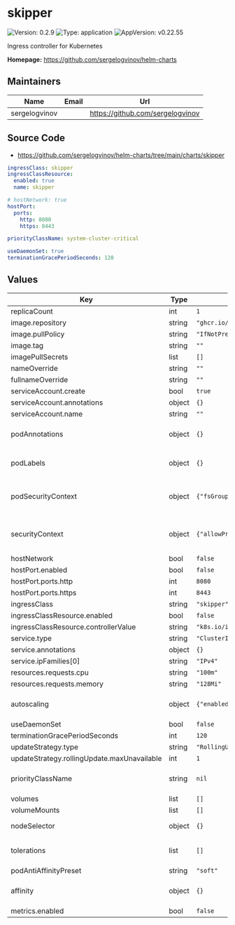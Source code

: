 # skipper

![Version: 0.2.9](https://img.shields.io/badge/Version-0.2.9-informational?style=flat-square) ![Type: application](https://img.shields.io/badge/Type-application-informational?style=flat-square) ![AppVersion: v0.22.55](https://img.shields.io/badge/AppVersion-v0.22.55-informational?style=flat-square)

Ingress controller for Kubernetes

**Homepage:** <https://github.com/sergelogvinov/helm-charts>

## Maintainers

| Name | Email | Url |
| ---- | ------ | --- |
| sergelogvinov |  | <https://github.com/sergelogvinov> |

## Source Code

* <https://github.com/sergelogvinov/helm-charts/tree/main/charts/skipper>

```yaml
ingressClass: skipper
ingressClassResource:
  enabled: true
  name: skipper

# hostNetwork: true
hostPort:
  ports:
    http: 8080
    https: 8443

priorityClassName: system-cluster-critical

useDaemonSet: true
terminationGracePeriodSeconds: 120
```

## Values

| Key | Type | Default | Description |
|-----|------|---------|-------------|
| replicaCount | int | `1` |  |
| image.repository | string | `"ghcr.io/zalando/skipper"` |  |
| image.pullPolicy | string | `"IfNotPresent"` |  |
| image.tag | string | `""` |  |
| imagePullSecrets | list | `[]` |  |
| nameOverride | string | `""` |  |
| fullnameOverride | string | `""` |  |
| serviceAccount.create | bool | `true` |  |
| serviceAccount.annotations | object | `{}` |  |
| serviceAccount.name | string | `""` |  |
| podAnnotations | object | `{}` | Annotations for pod. ref: https://kubernetes.io/docs/concepts/overview/working-with-objects/annotations/ |
| podLabels | object | `{}` | Extra labels for pod. ref: https://kubernetes.io/docs/concepts/overview/working-with-objects/labels/ |
| podSecurityContext | object | `{"fsGroup":9999,"fsGroupChangePolicy":"OnRootMismatch","runAsGroup":9999,"runAsNonRoot":true,"runAsUser":9999}` | Pod Security Context. ref: https://kubernetes.io/docs/tasks/configure-pod-container/security-context/#set-the-security-context-for-a-pod |
| securityContext | object | `{"allowPrivilegeEscalation":false,"capabilities":{"drop":["ALL"]},"seccompProfile":{"type":"RuntimeDefault"}}` | Container Security Context. ref: https://kubernetes.io/docs/tasks/configure-pod-container/security-context/#set-the-security-context-for-a-pod |
| hostNetwork | bool | `false` |  |
| hostPort.enabled | bool | `false` |  |
| hostPort.ports.http | int | `8080` |  |
| hostPort.ports.https | int | `8443` |  |
| ingressClass | string | `"skipper"` |  |
| ingressClassResource.enabled | bool | `false` |  |
| ingressClassResource.controllerValue | string | `"k8s.io/ingress-skipper"` |  |
| service.type | string | `"ClusterIP"` |  |
| service.annotations | object | `{}` |  |
| service.ipFamilies[0] | string | `"IPv4"` |  |
| resources.requests.cpu | string | `"100m"` |  |
| resources.requests.memory | string | `"128Mi"` |  |
| autoscaling | object | `{"enabled":false,"maxReplicas":10,"minReplicas":1,"targetCPUUtilizationPercentage":80}` | Horizontal pod autoscaler. ref: https://kubernetes.io/docs/tasks/run-application/horizontal-pod-autoscale/ |
| useDaemonSet | bool | `false` | Use a daemonset instead of a deployment |
| terminationGracePeriodSeconds | int | `120` |  |
| updateStrategy.type | string | `"RollingUpdate"` |  |
| updateStrategy.rollingUpdate.maxUnavailable | int | `1` |  |
| priorityClassName | string | `nil` | Priority Class Name ref: https://kubernetes.io/docs/concepts/configuration/pod-priority-preemption/#priorityclass |
| volumes | list | `[]` |  |
| volumeMounts | list | `[]` |  |
| nodeSelector | object | `{}` | Node labels for pod assignment. ref: https://kubernetes.io/docs/user-guide/node-selection/ |
| tolerations | list | `[]` | Tolerations for pod assignment. ref: https://kubernetes.io/docs/concepts/configuration/taint-and-toleration/ |
| podAntiAffinityPreset | string | `"soft"` | Pod Anti Affinity soft/hard |
| affinity | object | `{}` | Affinity for pod assignment. ref: https://kubernetes.io/docs/concepts/configuration/assign-pod-node/#affinity-and-anti-affinity |
| metrics.enabled | bool | `false` |  |
